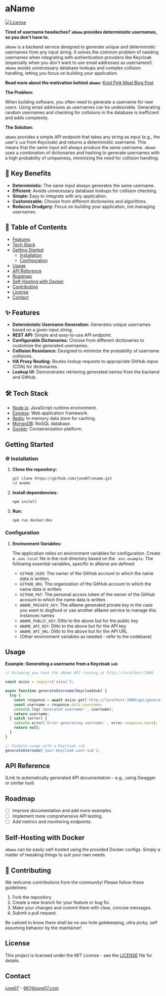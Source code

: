 # aName

[![License](https://img.shields.io/badge/license-MIT-blue.svg)](LICENSE) <!-- Replace with actual license link -->

**Tired of username headaches? `aName` provides deterministic usernames, so you don't have to.**

`aName` is a backend service designed to generate unique and deterministic usernames from any input string. It solves the common problem of needing usernames when integrating with authentication providers like Keycloak (especially when you *don't* want to use email addresses as usernames!). `aName` avoids unnecessary database lookups and complex collision handling, letting you focus on building your application.

**Read more about the motivation behind `aName`:** [Kind Pink Meal Blog Post](https://blog.june07.com/kind-pink-meal)

**The Problem:**

When building software, you often need to generate a username for new users. Using email addresses as usernames can be undesirable. Generating random usernames and checking for collisions in the database is inefficient and adds complexity.

**The Solution:**

`aName` provides a simple API endpoint that takes any string as input (e.g., the user's `sub` from Keycloak) and returns a deterministic username. This means that the same input will always produce the same username. `aName` uses a combination of dictionaries and hashing to generate usernames with a high probability of uniqueness, minimizing the need for collision handling.

## 🚀 Key Benefits

*   **Deterministic:** The same input always generates the same username.
*   **Efficient:** Avoids unnecessary database lookups for collision checking.
*   **Simple:** Easy to integrate with any application.
*   **Customizable:** Choose from different dictionaries and algorithms.
*   **Reduces Drudgery:** Focus on building your application, not managing usernames.

## 📝 Table of Contents

*   [Features](#✨-features)
*   [Tech Stack](#🛠️-tech-stack)
*   [Getting Started](#getting-started)
    *   [Installation](#⚙️-installation)
    *   [Configuration](#configuration)
*   [Usage](#usage)
*   [API Reference](#api-reference)
*   [Roadmap](#roadmap)
*   [Self-Hosting with Docker](#self-hosting-with-docker)
*   [Contributing](#🤝-contributing)
*   [License](#license)
*   [Contact](#contact)

## ✨ Features

*   **Deterministic Username Generation:** Generates unique usernames based on a given input string.
*   **REST API:** Simple and easy-to-use API endpoint.
*   **Configurable Dictionaries:** Choose from different dictionaries to customize the generated usernames.
*   **Collision Resistance:** Designed to minimize the probability of username collisions.
*   **HA Proxy Routing:** Routes lookup requests to appropriate GitHub repos (CDN) for dictionaries.
*   **Lookup UI:** Demonstrates retrieving generated names from the backend and GitHub.

## 🛠️ Tech Stack

*   [Node.js](https://nodejs.org/): JavaScript runtime environment.
*   [Express](https://expressjs.com/): Web application framework.
*   [Redis](https://redis.io/): In-memory data store for caching.
*   [MongoDB](https://www.mongodb.com/): NoSQL database.
*   [Docker](https://www.docker.com/): Containerization platform.

## Getting Started

### ⚙️ Installation

1.  **Clone the repository:**

    ```bash
    git clone https://github.com/june07/aname.git
    cd aname
    ```

2.  **Install dependencies:**

    ```bash
    npm install
    ```

3.  **Run:**

    ```bash
    npm run docker:dev
    ```

### Configuration

1.  **Environment Variables:**

    The application relies on environment variables for configuration. Create a `.env.local` file in the root directory based on the `.env.example`. The following essential variables, specific to aName are defined:

    *   `GITHUB_USER`: The owner of the GitHub account to which the name data is written.
    *   `GITHUB_ORG`: The organization of the GitHub account to which the name data is written.
    *   `GITHUB_PAT`: The personal access token of the owner of the GitHub account to which the name data is written.
    *   `ANAME_PRIVATE_KEY`: The aName generated private key in the case you want to dogfood or use another aName service to manage this instances names
    *   `ANAME_PUBLIC_KEY`: Ditto to the above but for the public key
    *   `ANAME_API_KEY`: Ditto to the above but for the API key
    *   `ANAME_API_URL`: Ditto to the above but for the API URL
    *   (Other environment variables as needed - refer to the codebase)

## Usage

**Example: Generating a username from a Keycloak `sub`**

```javascript
// Assuming you have the aName API running at http://localhost:3000

const axios = require('axios');

async function generateUsername(keycloakSub) {
  try {
    const response = await axios.get(`http://localhost:3000/api/generate?input=${keycloakSub}`);
    const username = response.data.username;
    console.log('Generated username:', username);
    return username;
  } catch (error) {
    console.error('Error generating username:', error.response.data);
    return null;
  }
}

// Example usage with a Keycloak sub
generateUsername('your-keycloak-user-sub');
```

## API Reference

(Link to automatically generated API documentation - e.g., using Swagger or similar tool)

## Roadmap

*   [ ] Improve documentation and add more examples.
*   [ ] Implement more comprehensive API testing.
*   [ ] Add metrics and monitoring endpoints.

## Self-Hosting with Docker

`aName` can be easily self-hosted using the provided Docker configs. Simply a matter of tweaking things to suit your own needs.


## 🤝 Contributing

We welcome contributions from the community! Please follow these guidelines:

1.  Fork the repository.
2.  Create a new branch for your feature or bug fix.
3.  Make your changes and commit them with clear, concise messages.
4.  Submit a pull request.

Be calmed to know there shall be no ass hole gatekeeping, ultra picky, self assuming behavior by the maintainer!

## License

This project is licensed under the MIT License - see the [LICENSE](LICENSE) file for details.

## Contact

[june07](https://github.com/june07) - 667@june07.com
